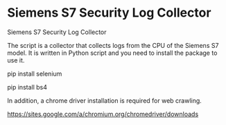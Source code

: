 # Siemens S7 Security Log Collector
Siemens S7 Security Log Collector

The script is a collector that collects logs from the CPU of the Siemens S7 model.
It is written in Python script and you need to install the package to use it.


pip install selenium

pip install bs4


In addition, a chrome driver installation is required for web crawling.

https://sites.google.com/a/chromium.org/chromedriver/downloads
